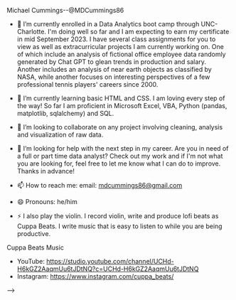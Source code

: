 Michael Cummings--@MDCummings86

- 🔭 I’m currently enrolled in a Data Analytics boot camp through UNC-Charlotte. I'm doing well so far and I am expecting to earn my certificate in mid September 2023. I have several class assignments for you to view as well as extracurricular projects I am currently working on. One of which include an analysis of fictional office employee data randomly generated by Chat GPT to glean trends in production and salary. Another includes an analysis of near earth objects as classified by NASA, while another focuses on interesting perspectives of a few professional tennis players' careers since 2000.   
- 🌱 I’m currently learning basic HTML and CSS. I am loving every step of the way! So far I am proficient in Microsoft Excel, VBA, Python (pandas, matplotlib, sqlalchemy) and SQL. 
- 👯 I’m looking to collaborate on any project involving cleaning, analysis and visualization of raw data. 
- 🤔 I’m looking for help with the next step in my career. Are you in need of a full or part time data analyst? Check out my work and if I'm not what you are looking for, feel free to let me know what I can do to improve. Thanks in advance!
- 📫 How to reach me: 
  email: mdcummings86@gmail.com
  
- 😄 Pronouns: he/him


- ⚡ I also play the violin. I record violin, write and produce lofi beats as Cuppa Beats. I write music that is easy to listen to while you are being productive. 

Cuppa Beats Music

- YouTube: https://studio.youtube.com/channel/UCHd-H6kGZ2AaqmUu6tJDtNQ?c=UCHd-H6kGZ2AaqmUu6tJDtNQ
- Instagram: https://www.instagram.com/cuppa_beats/


-->
